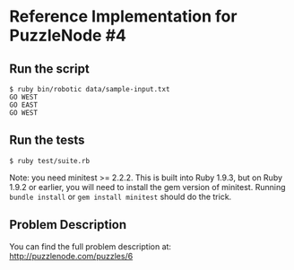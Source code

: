 # Reference Implementation for PuzzleNode #4

## Run the script

    $ ruby bin/robotic data/sample-input.txt
    GO WEST
    GO EAST
    GO WEST

## Run the tests

    $ ruby test/suite.rb

Note: you need minitest >= 2.2.2. This is built into Ruby 1.9.3, but on Ruby
1.9.2 or earlier, you will need to install the gem version of minitest. Running
`bundle install` or `gem install minitest` should do the trick.

## Problem Description

You can find the full problem description at: http://puzzlenode.com/puzzles/6
